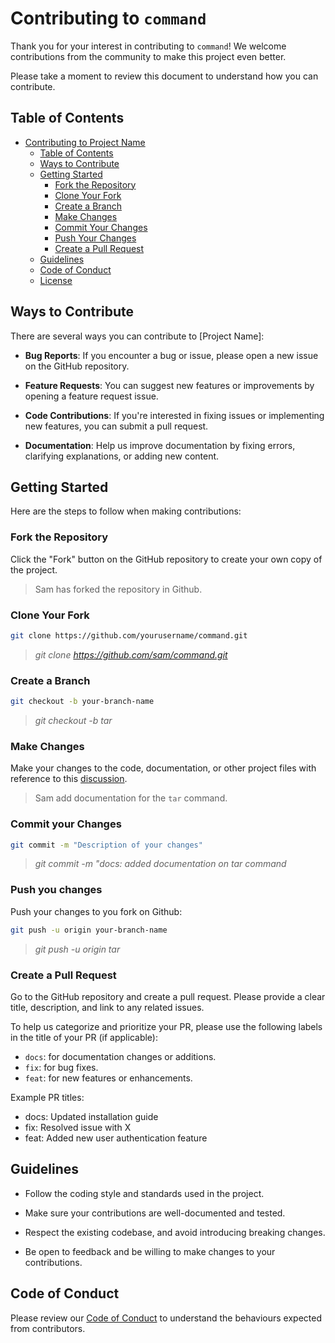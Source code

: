 # Contributing to `command`

Thank you for your interest in contributing to `command`! We welcome contributions from the community to make this project even better.

Please take a moment to review this document to understand how you can contribute.

## Table of Contents

- [Contributing to Project Name](#contributing-to-project-name)
  - [Table of Contents](#table-of-contents)
  - [Ways to Contribute](#ways-to-contribute)
  - [Getting Started](#getting-started)
    - [Fork the Repository](#fork-the-repository)
    - [Clone Your Fork](#clone-your-fork)
    - [Create a Branch](#create-a-branch)
    - [Make Changes](#make-changes)
    - [Commit Your Changes](#commit-your-changes)
    - [Push Your Changes](#push-your-changes)
    - [Create a Pull Request](#create-a-pull-request)
  - [Guidelines](#guidelines)
  - [Code of Conduct](#code-of-conduct)
  - [License](#license)

## Ways to Contribute

There are several ways you can contribute to [Project Name]:

- **Bug Reports**: If you encounter a bug or issue, please open a new issue on the GitHub repository.

- **Feature Requests**: You can suggest new features or improvements by opening a feature request issue.

- **Code Contributions**: If you're interested in fixing issues or implementing new features, you can submit a pull request.

- **Documentation**: Help us improve documentation by fixing errors, clarifying explanations, or adding new content.

## Getting Started

Here are the steps to follow when making contributions:

### Fork the Repository

Click the "Fork" button on the GitHub repository to create your own copy of the project.

> Sam has forked the repository in Github.

### Clone Your Fork

```bash
git clone https://github.com/yourusername/command.git
```

> _git clone https://github.com/sam/command.git_

### Create a Branch

```bash
git checkout -b your-branch-name
```

> _git checkout -b tar_

### Make Changes

Make your changes to the code, documentation, or other project files with reference  to this [discussion](https://github.com/SusheelThapa/command/discussions/7).

> Sam add documentation for the `tar` command.

### Commit your Changes

```bash
git commit -m "Description of your changes"
```

> _git commit -m "docs: added documentation on tar command_

### Push you changes

Push your changes to you fork on Github:

```bash
git push -u origin your-branch-name
```

> _git push -u origin tar_

### Create a Pull Request

Go to the GitHub repository and create a pull request. Please provide a clear title, description, and link to any related issues.

To help us categorize and prioritize your PR, please use the following labels in the title of your PR (if applicable):

- `docs`: for documentation changes or additions.
- `fix`: for bug fixes.
- `feat`: for new features or enhancements.

Example PR titles:

- docs: Updated installation guide
- fix: Resolved issue with X
- feat: Added new user authentication feature

## Guidelines

- Follow the coding style and standards used in the project.

- Make sure your contributions are well-documented and tested.

- Respect the existing codebase, and avoid introducing breaking changes.

- Be open to feedback and be willing to make changes to your contributions.

## Code of Conduct

Please review our [Code of Conduct](./CODE_OF_CONDUCT.md) to understand the behaviours expected from contributors.
